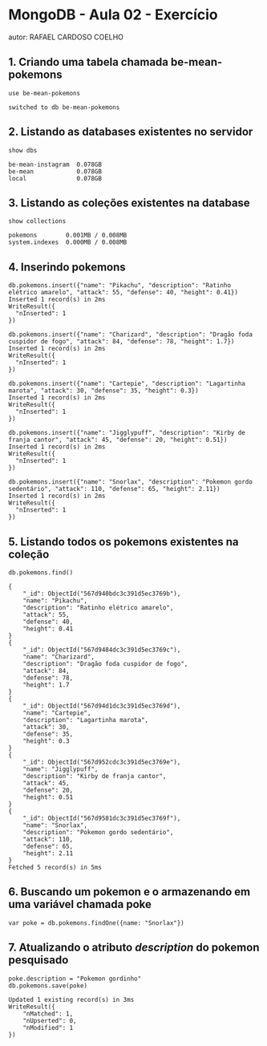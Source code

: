 # MongoDB - Aula 02 - Exercício
autor: RAFAEL CARDOSO COELHO

## 1. Criando uma tabela chamada be-mean-pokemons
```
use be-mean-pokemons

switched to db be-mean-pokemons
```

## 2. Listando as databases existentes no servidor
```
show dbs

be-mean-instagram  0.078GB
be-mean            0.078GB
local              0.078GB
```

## 3. Listando as coleções existentes na database
```
show collections

pokemons        0.001MB / 0.008MB
system.indexes  0.000MB / 0.008MB
```

## 4. Inserindo pokemons
```
db.pokemons.insert({"name": "Pikachu", "description": "Ratinho elétrico amarelo", "attack": 55, "defense": 40, "height": 0.41})
Inserted 1 record(s) in 2ms
WriteResult({
  "nInserted": 1
})

db.pokemons.insert({"name": "Charizard", "description": "Dragão foda cuspidor de fogo", "attack": 84, "defense": 78, "height": 1.7})
Inserted 1 record(s) in 2ms
WriteResult({
  "nInserted": 1
})

db.pokemons.insert({"name": "Cartepie", "description": "Lagartinha marota", "attack": 30, "defense": 35, "height": 0.3})
Inserted 1 record(s) in 2ms
WriteResult({
  "nInserted": 1
})

db.pokemons.insert({"name": "Jigglypuff", "description": "Kirby de franja cantor", "attack": 45, "defense": 20, "height": 0.51})
Inserted 1 record(s) in 2ms
WriteResult({
  "nInserted": 1
})

db.pokemons.insert({"name": "Snorlax", "description": "Pokemon gordo sedentário", "attack": 110, "defense": 65, "height": 2.11})
Inserted 1 record(s) in 2ms
WriteResult({
  "nInserted": 1
})
```

## 5. Listando todos os pokemons existentes na coleção
```
db.pokemons.find()

{
    "_id": ObjectId("567d940bdc3c391d5ec3769b"),
    "name": "Pikachu",
    "description": "Ratinho elétrico amarelo",
    "attack": 55,
    "defense": 40,
    "height": 0.41
}
{
    "_id": ObjectId("567d9484dc3c391d5ec3769c"),
    "name": "Charizard",
    "description": "Dragão foda cuspidor de fogo",
    "attack": 84,
    "defense": 78,
    "height": 1.7
}
{
    "_id": ObjectId("567d94d1dc3c391d5ec3769d"),
    "name": "Cartepie",
    "description": "Lagartinha marota",
    "attack": 30,
    "defense": 35,
    "height": 0.3
}
{
    "_id": ObjectId("567d952cdc3c391d5ec3769e"),
    "name": "Jigglypuff",
    "description": "Kirby de franja cantor",
    "attack": 45,
    "defense": 20,
    "height": 0.51
}
{
    "_id": ObjectId("567d9581dc3c391d5ec3769f"),
    "name": "Snorlax",
    "description": "Pokemon gordo sedentário",
    "attack": 110,
    "defense": 65,
    "height": 2.11
}
Fetched 5 record(s) in 5ms
```

## 6. Buscando um pokemon e o armazenando em uma variável chamada poke
```
var poke = db.pokemons.findOne({name: "Snorlax"})
```

## 7. Atualizando o atributo *description* do pokemon pesquisado
```
poke.description = "Pokemon gordinho"
db.pokemons.save(poke)

Updated 1 existing record(s) in 3ms
WriteResult({
    "nMatched": 1,
    "nUpserted": 0,
    "nModified": 1
})

```